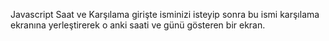 Javascript Saat ve Karşılama
girişte isminizi isteyip sonra bu ismi karşılama ekranına yerleştirerek o anki saati ve günü gösteren bir ekran. 